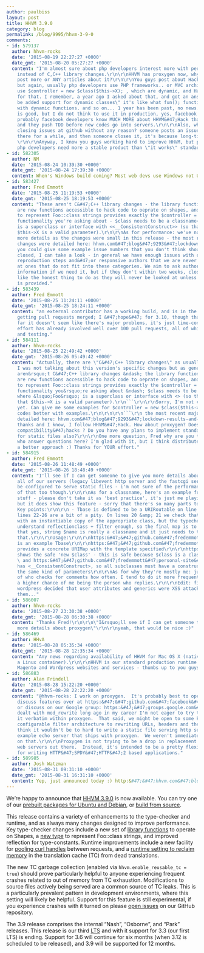 ```yaml
---
author: paulbiss
layout: post
title: HHVM 3.9.0
category: blog
permalink: /blog/9995/hhvm-3-9-0
comments:
- id: 579137
  author: hhvm-rocks
  date: '2015-08-19 22:27:27 +0000'
  date_gmt: '2015-08-20 05:27:27 +0000'
  content: "I'm almost sure about php developers interest more with performance results,
    instead of C,C++ library changes.\r\n\r\nHHVM has proxygen now, why you guys not
    post more or ANY articles about it?\r\n\r\nYou guys post about Hack language,
    but again, usually php developers use PHP frameworks.. or MVC architectures, which
    use $controller = new $class($this->X); , which are dynamic, and Hack has no solution
    for that. I remember, a year ago I asked about that, and got an answer like; \"will
    be added support for dynamic classes\" it's like what fun(); function is doing
    with dynamic functions. and so on... 1 year has been past, no news...\r\n\r\nHHVM
    is good, but I do not think to use it in production, yes, facebook use it, but
    probably facebook developers know MUCH MORE about HHVM&#47;Hack than us (php developers),
    and they push TDD before new codes go into servers.\r\n\r\nAlso, why are you guys
    closing issues at github without any reason? someone posts an issue, issue stays
    there for a while, and then someone closes it, it's because long-time-no-action.
    \r\n\r\nAnyway, I know you guys working hard to improve HHVM, but please we as
    php developers need more a stable product than \"it works\" standards.\r\n\r\nThanks!"
- id: 582305
  author: NM
  date: '2015-08-24 10:39:30 +0000'
  date_gmt: '2015-08-24 17:39:30 +0000'
  content: When's Windows build coming? Most web devs use Windows not Ubuntu.
- id: 583427
  author: Fred Emmott
  date: '2015-08-25 11:19:53 +0000'
  date_gmt: '2015-08-25 18:19:53 +0000'
  content: "These aren't C&#47;C++ library changes - the library functions for shapes
    are new functions accessible to hack code to oeprate on shapes, and the new type
    to represent Foo::class strings provides exactly the $controller = new $class($this->X)
    functionality you're asking about - $class needs to be a classname<T> where 'Foo'
    is a superclass or interface with <<__ConsistentConstruct>> (so that we know that
    $this->X is a valid parameter).\r\n\r\nAs for performance: we've not included
    more details as the changes were small in this release - the most recent major
    changes were detailed here: hhvm.com&#47;blog&#47;9293&#47;lockdown-results-and-hhvm-performance.\r\n\r\nIf
    you could give some example issue numbers that you don't think should have been
    closed, I can take a look - in general we have enough issues with clear, easy
    reproduction steps and&#47;or responsive authors that we are never going to look
    at ones that do not fit into these categories. We aim to ask authors for more
    information if we need it, but if they don't within two weeks, closing them feels
    like the honest thing to do as they will never be looked at unless more information
    is provided."
- id: 583439
  author: Fred Emmott
  date: '2015-08-25 11:24:11 +0000'
  date_gmt: '2015-08-25 18:24:11 +0000'
  content: "an external contributor has a working build, and is in the process of
    getting pull requests merged; I &#47;hope&#47; for 3.10, though that's not a commitment.\r\n\r\nSo
    far it doesn't seem like there's major problems, it's just time-consuming: this
    effort has already involved well over 100 pull requests, all of which need review
    and testing."
- id: 584111
  author: hhvm-rocks
  date: '2015-08-25 22:49:42 +0000'
  date_gmt: '2015-08-26 05:49:42 +0000'
  content: "Actually, there are \"C&#47;C++ library changes\" as usually, because
    I was not talking about this version's specific changes but as generally..\r\n\r\n```\r\nThese
    aren&rsquo;t C&#47;C++ library changes &ndash; the library functions for shapes
    are new functions accessible to hack code to oeprate on shapes, and the new type
    to represent Foo::class strings provides exactly the $controller = new $class($this->X)
    functionality you&rsquo;re asking about &ndash; $class needs to be a classname
    where &lsquo;Foo&rsquo; is a superclass or interface with <> (so that we know
    that $this->X is a valid parameter).\r\n```\r\n\r\nSorry, I'm not coding Hack
    yet. Can give me some examples for $controller = new $class($this->X); ? I understand
    codes better with examples.\r\n\r\n\r\n```\r\n the most recent major changes were
    detailed here: hhvm.com&#47;blog&#47;9293&#47;lockdown-results-and-hhvm-performance.\r\n```\r\n\r\nYeah,
    thanks and I know, I follow HHVM&#47;Hack. How about proxygen? Does it offer mod_rewrite
    compatibility&#47;hacks ? Do you have any plans to implement standalone server
    for static files also?\r\n\r\nOne more question, Fred why are you the only person
    who answer questions here? I'm glad with it, but I think distributed effort is
    a better approach :) Thanks for YOUR effort."
- id: 584915
  author: Fred Emmott
  date: '2015-08-26 11:48:49 +0000'
  date_gmt: '2015-08-26 18:48:49 +0000'
  content: "I'll see if I can get someone to give you more details about proxygen;
    all of our servers (legacy libevent http server and the fastcgi server too) can
    be configured to serve static files - i'm not sure of the performance implications
    of that too though.\r\n\r\nAs for a classname, here's an example from my personal
    stuff - please don't take it as 'best practice', it's just me playing around,
    but it does show this feature - sorry that there's so many parts to it:\r\n\r\nhttps:&#47;&#47;github.com&#47;fredemmott&#47;hack-router&#47;blob&#47;master&#47;src&#47;URIMap.php\r\n\r\n
    Key points:\r\n\r\n - Tbase is defined to be a URIRoutable on line 7\r\n\r\n -
    lines 22-26 are a bit of a pity. On lines 20 &amp; 21 we check that we're dealing
    with an instantiable copy of the appropriate class, but the typechecker doesn't
    understand reflectionclass + filter enough, so the final map is to tell the typechecker
    that yes, string $name is really a classname and it just needs to trust me on
    that.\r\n\r\nUsage:\r\n\r\nhttps:&#47;&#47;github.com&#47;fredemmott&#47;personal-site&#47;blob&#47;master&#47;src&#47;WebController.php
    is an example Tbase\r\n\r\nhttps:&#47;&#47;github.com&#47;fredemmott&#47;personal-site&#47;blob&#47;master&#47;src&#47;URIMap.php
    provides a concrete URIMap with the template specified\r\n\r\nhttps:&#47;&#47;github.com&#47;fredemmott&#47;personal-site&#47;blob&#47;master&#47;src&#47;Site.php#L23
    shows the safe 'new $class' - this is safe because $class is a classname<WebController>,
    \ and https:&#47;&#47;github.com&#47;fredemmott&#47;personal-site&#47;blob&#47;master&#47;src&#47;WebController.php
    has <__ConsistentConstruct>, so all subclasses must have a constructor that takes
    the same kind of parameters\r\n\r\nAs for why they're mostly me: just a matter
    of who checks for comments how often. I tend to do it more frequently, so there's
    a higher chance of me being the person who replies.\r\n\r\nEdit: fixing up after
    wordpress decided that user attributes and generics were XSS attacks and removed
    them..."
- id: 586007
  author: hhvm-rocks
  date: '2015-08-27 23:30:38 +0000'
  date_gmt: '2015-08-28 06:30:38 +0000'
  content: "Thanks Fred!\r\n\r\n\"I&rsquo;ll see if I can get someone to give you
    more details about proxygen\"\r\n\r\nyeah, that would be nice :)"
- id: 586469
  author: HHvA
  date: '2015-08-28 05:35:34 +0000'
  date_gmt: '2015-08-28 12:35:34 +0000'
  content: "Any news regarding availability of HHVM for Mac OS X (natively not in
    a Linux container).\r\n\r\nHHVM is our standard production runtime including Symfony2,
    Magento and Wordpress websites and services - thumbs up to you guys!"
- id: 586883
  author: Alan Frindell
  date: '2015-08-28 15:22:20 +0000'
  date_gmt: '2015-08-28 22:22:20 +0000'
  content: "@hhvm-rocks: I work on proxygen.  It's probably best to open issues and
    discuss features over at https:&#47;&#47;github.com&#47;facebook&#47;proxygen
    or discuss on our Google group: https:&#47;&#47;groups.google.com&#47;forum&#47;#!forum&#47;facebook-proxygen.\r\n\r\nHaving
    dealt with mod_rewrite long ago in my career I'm not eager to try to replicate
    it verbatim within proxygen.  That said, we might be open to some kind of simpler
    configurable filter architecture to rewriting URLs, headers and the like.\r\n\r\nI
    think it wouldn't be to hard to write a static file serving http server from the
    example echo server that ships with proxygen.  We weren't immediately planning
    on that.\r\n\r\nProxygen is not trying to be a drop in replacement for the major
    web servers out there.  Instead, it's intended to be a pretty flexible framework
    for writing HTTP&#47;SPDY&#47;HTTP&#47;2 based applications."
- id: 589985
  author: Josh Watzman
  date: '2015-08-31 09:31:10 +0000'
  date_gmt: '2015-08-31 16:31:10 +0000'
  content: Yep, just announced today :) http:&#47;&#47;hhvm.com&#47;blog&#47;10043&#47;experimental-mac-os-x-support
---
```


We’re happy to announce that [HHVM 3.9.0](https://github.com/facebook/hhvm/tree/HHVM-3.9.0) is now available. You can try one of our [prebuilt packages for Ubuntu and Debian](https://github.com/facebook/hhvm/wiki/Prebuilt-Packages-for-HHVM), or [build from source](https://github.com/facebook/hhvm/wiki/Building-and-Installing-HHVM).

<!--truncate-->

This release contains a variety of enhancements to the type-checker and runtime, and as always many changes designed to improve performance. Key type-checker changes include a new set of [library functions](https://github.com/facebook/hhvm/commit/a78c6694ea1eb39f384986aa54f5966b113337c9) to operate on Shapes, a [new type](https://github.com/facebook/hhvm/blob/8bf94511dca94489bbb2819e9a66bc926ac76ca8/hphp/hack/hhi/classname.hhi#L7) to represent Foo::class strings, and improved reflection for type-constants. Runtime improvements include a new facility for [pooling curl handles](https://github.com/facebook/hhvm/blob/cabdaa14fef494fabd7d1b415c2f41e1b97d4c71/hphp/runtime/ext/curl/ext_curl.php#L147) between requests, and a [runtime setting to reclaim memory](https://github.com/facebook/hhvm/commit/75632c113d3ba80104febfbec55fbdcd73f1669f) in the translation cache (TC) from dead translations.

The new TC garbage collection (enabled via `hhvm.enable_reusable_tc = true`) should prove particularly helpful to anyone experiencing frequent crashes related to out of memory from TC exhaustion. Modifications to source files actively being served are a common source of TC leaks. This is a particularly prevalent pattern in development environments, where this setting will likely be helpful. Support for this feature is still experimental, if you experience crashes with it turned on please [open issues](https://github.com/facebook/hhvm/issues) on our GitHub repository.

The 3.9 release comprises the internal “Nash”, “Osborne”, and “Park” releases. This release is our third [LTS](https://github.com/facebook/hhvm/wiki/Long-term-support-(LTS)) and with it support for 3.3 (our first LTS) is ending. Support for 3.6 will continue for six months (when 3.12 is scheduled to be released), and 3.9 will be supported for 12 months.
